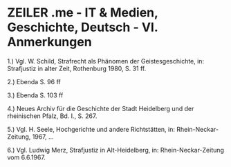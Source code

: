 # ZEILER .me - IT & Medien, Geschichte, Deutsch - VI. Anmerkungen

1.) Vgl. W. Schild, Strafrecht als Phänomen der Geistesgeschichte, in: Strafjustiz in alter Zeit, Rothenburg 1980, S. 31 ff.

2.) Ebenda S. 96 ff

3.) Ebenda S. 103 ff

4.) Neues Archiv für die Geschichte der Stadt Heidelberg und der rheinischen Pfalz, Bd. I., S. 267.

5.) Vgl. H. Seele, Hochgerichte und andere Richtstätten, in: Rhein-Neckar-Zeitung, 1967, ...

6.) Vgl. Ludwig Merz, Strafjustiz in Alt-Heidelberg, in: Rhein-Neckar-Zeitung vom 6.6.1967.